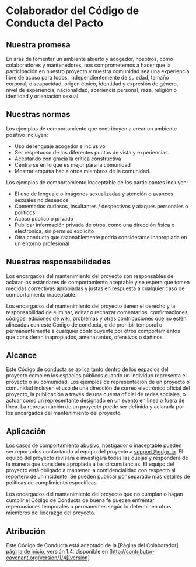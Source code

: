 # Colaborador del Código de Conducta del Pacto

## Nuestra promesa

En aras de fomentar un ambiente abierto y acogedor, nosotros, como colaboradores y mantenedores, nos comprometemos a hacer que la participación en nuestro proyecto y nuestra comunidad sea una experiencia libre de acoso para todos, independientemente de su edad, tamaño corporal, discapacidad, origen étnico, identidad y expresión de género, nivel de experiencia, nacionalidad, apariencia personal, raza, religión o identidad y orientación sexual.

## Nuestras normas

Los ejemplos de comportamiento que contribuyen a crear un ambiente positivo incluyen:

* Uso de lenguaje acogedor e inclusivo
* Ser respetuoso de los diferentes puntos de vista y experiencias.
* Aceptando con gracia la crítica constructiva
* Centrarse en lo que es mejor para la comunidad
* Mostrar empatía hacia otros miembros de la comunidad.

Los ejemplos de comportamiento inaceptable de los participantes incluyen:

* El uso de lenguaje o imágenes sexualizadas y atención o avances sexuales no deseados
* Comentarios curiosos, insultantes / despectivos y ataques personales o políticos.
* Acoso público o privado
* Publicar información privada de otros, como una dirección física o electrónica, sin permiso explícito
* Otra conducta que razonablemente podría considerarse inapropiada en un entorno profesional

## Nuestras responsabilidades

Los encargados del mantenimiento del proyecto son responsables de aclarar los estándares de comportamiento aceptable y se espera que tomen medidas correctivas apropiadas y justas en respuesta a cualquier caso de comportamiento inaceptable.

Los encargados del mantenimiento del proyecto tienen el derecho y la responsabilidad de eliminar, editar o rechazar comentarios, confirmaciones, códigos, ediciones de wiki, problemas y otras contribuciones que no estén alineadas con este Código de conducta, o de prohibir temporal o permanentemente a cualquier contribuyente por otros comportamientos que consideran inapropiados, amenazantes, ofensivos o dañinos.

## Alcance

Este Código de conducta se aplica tanto dentro de los espacios del proyecto como en los espacios públicos cuando un individuo representa el proyecto o su comunidad. Los ejemplos de representación de un proyecto o comunidad incluyen el uso de una dirección de correo electrónico oficial del proyecto, la publicación a través de una cuenta oficial de redes sociales, o actuar como un representante designado en un evento en línea o fuera de línea. La representación de un proyecto puede ser definida y aclarada por los encargados del mantenimiento del proyecto.

## Aplicación

Los casos de comportamiento abusivo, hostigador o inaceptable pueden ser reportados contactando al equipo del proyecto a support@gdgx.io. El equipo del proyecto revisará e investigará todas las quejas y responderá de la manera que considere apropiada a las circunstancias. El equipo del proyecto está obligado a mantener la confidencialidad con respecto al reportero de un incidente. Se pueden publicar por separado más detalles de políticas de cumplimiento específicas.

Los encargados del mantenimiento del proyecto que no cumplan o hagan cumplir el Código de Conducta de buena fe pueden enfrentar repercusiones temporales o permanentes según lo determinen otros miembros del liderazgo del proyecto.

## Atribución

Este Código de Conducta está adaptado de la [Página del Colaborador] [página de inicio], versión 1.4, disponible en [http://contributor-covenant.org/version/1/4[[version]

[página de inicio]: http://contributor-covenant.org
[versión]: http://contributor-covenant.org/version/1/4/
